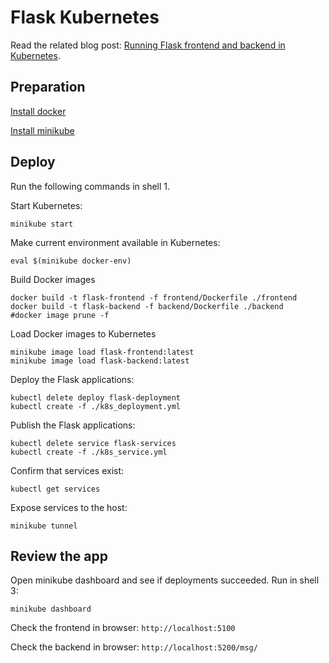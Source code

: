 # Flask Kubernetes

Read the related blog post: [Running Flask frontend and backend in Kubernetes](https://mikaelahonen.com/en/blog/running-flask-frontend-and-backend-in-kubernetes/).

## Preparation

[Install docker](https://dev.solita.fi/2021/12/21/docker-on-wsl2-without-docker-desktop.html)

[Install minikube](https://minikube.sigs.k8s.io/docs/start/)

## Deploy

Run the following commands in shell 1.

Start Kubernetes:
```
minikube start
```

Make current environment available in Kubernetes:
```
eval $(minikube docker-env)
```

Build Docker images
```
docker build -t flask-frontend -f frontend/Dockerfile ./frontend
docker build -t flask-backend -f backend/Dockerfile ./backend
#docker image prune -f
```

Load Docker images to Kubernetes
```
minikube image load flask-frontend:latest
minikube image load flask-backend:latest
```

Deploy the Flask applications:
```
kubectl delete deploy flask-deployment
kubectl create -f ./k8s_deployment.yml
```

Publish the Flask applications:
```
kubectl delete service flask-services
kubectl create -f ./k8s_service.yml
```

Confirm that services exist:
```
kubectl get services
```

Expose services to the host:
```
minikube tunnel
```

## Review the app

Open minikube dashboard and see if deployments succeeded. Run in shell 3:
```
minikube dashboard
```

Check the frontend in browser: `http://localhost:5100`

Check the backend in browser: `http://localhost:5200/msg/`